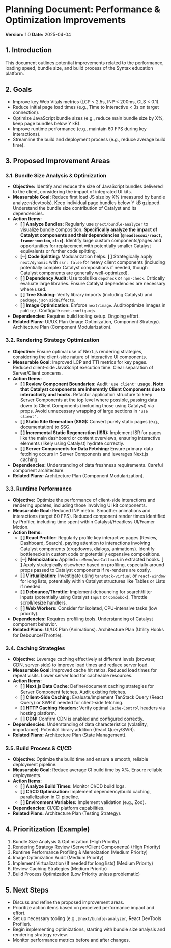 # Planning Document: Performance & Optimization Improvements

**Version:** 1.0
**Date:** 2025-04-04

## 1. Introduction

This document outlines potential improvements related to the performance, loading speed, bundle size, and build process of the Syntax education platform.

## 2. Goals

*   Improve key Web Vitals metrics (LCP < 2.5s, INP < 200ms, CLS < 0.1).
*   Reduce initial page load times (e.g., Time to Interactive < 3s on target connection).
*   Optimize JavaScript bundle sizes (e.g., reduce main bundle size by X%, keep page bundles below Y kB).
*   Improve runtime performance (e.g., maintain 60 FPS during key interactions).
*   Streamline the build and deployment process (e.g., reduce average build time).

## 3. Proposed Improvement Areas

### 3.1. Bundle Size Analysis & Optimization

*   **Objective:** Identify and reduce the size of JavaScript bundles delivered to the client, considering the impact of integrated UI kits.
*   **Measurable Goal:** Reduce first load JS size by X% (measured by bundle analyzer/devtools). Keep individual page bundles below Y kB gzipped. Understand the bundle size contribution of Catalyst and its dependencies.
*   **Action Items:**
    *   **[ ] Analyze Bundles:** Regularly use `@next/bundle-analyzer` to visualize bundle composition. **Specifically analyze the impact of Catalyst components and their dependencies (`@headlessui/react`, `framer-motion`, `clsx`)**. Identify large custom components/pages and opportunities for replacement with potentially smaller Catalyst equivalents or further code splitting.
    *   **[~] Code Splitting:** Modularization helps. **[ ]** Strategically apply `next/dynamic` with `ssr: false` for heavy client components (including potentially complex Catalyst compositions if needed, though Catalyst components are generally well-optimized).
    *   **[ ] Dependency Audit:** Use tools like `depcheck` or `npm-check`. Critically evaluate large libraries. Ensure Catalyst dependencies are necessary where used.
    *   **[ ] Tree Shaking:** Verify library imports (including Catalyst) and `package.json` `sideEffects`.
    *   **[ ] Image Optimization:** Enforce `next/image`. Audit/optimize images in `public/`. Configure `next.config.mjs`.
*   **Dependencies:** Requires build tooling setup. Ongoing effort.
*   **Related Plans:** UI/UX Plan (Image Optimization, Component Strategy). Architecture Plan (Component Modularization).

### 3.2. Rendering Strategy Optimization

*   **Objective:** Ensure optimal use of Next.js rendering strategies, considering the client-side nature of interactive UI components.
*   **Measurable Goal:** Improved LCP and TTI metrics for key pages. Reduced client-side JavaScript execution time. Clear separation of Server/Client concerns.
*   **Action Items:**
    *   **[ ] Review Component Boundaries:** Audit `'use client'` usage. **Note that Catalyst components are inherently Client Components due to interactivity and hooks.** Refactor application structure to keep Server Components at the top level where possible, passing data down to Client Components (including those using Catalyst) via props. Avoid unnecessary wrapping of large sections in `'use client'`.
    *   **[ ] Static Site Generation (SSG):** Convert purely static pages (e.g., documentation) to SSG.
    *   **[ ] Incremental Static Regeneration (ISR):** Implement ISR for pages like the main dashboard or content overviews, ensuring interactive elements (likely using Catalyst) hydrate correctly.
    *   **[ ] Server Components for Data Fetching:** Ensure primary data fetching occurs in Server Components and leverages Next.js caching.
*   **Dependencies:** Understanding of data freshness requirements. Careful component architecture.
*   **Related Plans:** Architecture Plan (Component Modularization).

### 3.3. Runtime Performance

*   **Objective:** Optimize the performance of client-side interactions and rendering updates, including those involving UI kit components.
*   **Measurable Goal:** Reduced INP metric. Smoother animations and interactions (target 60 FPS). Reduced component render times identified by Profiler, including time spent within Catalyst/Headless UI/Framer Motion.
*   **Action Items:**
    *   **[ ] React Profiler:** Regularly profile key interactive pages (Review, Dashboard, Search), paying attention to interactions involving Catalyst components (dropdowns, dialogs, animations). Identify bottlenecks in custom code or potentially expensive compositions.
    *   **[~] Memoization:** Applied `useMemo`/`useCallback` in extracted hooks. **[ ]** Apply strategically elsewhere based on profiling, especially around props passed to Catalyst components if re-renders are costly.
    *   **[ ] Virtualization:** Investigate using `tanstack-virtual` or `react-window` for long lists, potentially within Catalyst structures like Tables or Lists if needed.
    *   **[ ] Debounce/Throttle:** Implement debouncing for search/filter inputs (potentially using Catalyst `Input` or `Combobox`). Throttle scroll/resize handlers.
    *   **[ ] Web Workers:** Consider for isolated, CPU-intensive tasks (low priority).
*   **Dependencies:** Requires profiling tools. Understanding of Catalyst component behavior.
*   **Related Plans:** UI/UX Plan (Animations). Architecture Plan (Utility Hooks for Debounce/Throttle).

### 3.4. Caching Strategies

*   **Objective:** Leverage caching effectively at different levels (browser, CDN, server-side) to improve load times and reduce server load.
*   **Measurable Goal:** Improved cache hit ratios. Reduced load times for repeat visits. Lower server load for cacheable resources.
*   **Action Items:**
    *   **[ ] Next.js Data Cache:** Define/document caching strategies for Server Component fetches. Audit existing fetches.
    *   **[ ] Client-Side Caching:** Evaluate/implement TanStack Query (React Query) or SWR if needed for client-side fetching.
    *   **[ ] HTTP Caching Headers:** Verify optimal `Cache-Control` headers via hosting platform.
    *   **[ ] CDN:** Confirm CDN is enabled and configured correctly.
*   **Dependencies:** Understanding of data characteristics (volatility, importance). Potential library addition (React Query/SWR).
*   **Related Plans:** Architecture Plan (State Management).

### 3.5. Build Process & CI/CD

*   **Objective:** Optimize the build time and ensure a smooth, reliable deployment pipeline.
*   **Measurable Goal:** Reduce average CI build time by X%. Ensure reliable deployments.
*   **Action Items:**
    *   **[ ] Analyze Build Times:** Monitor CI/CD build logs.
    *   **[ ] CI/CD Optimization:** Implement dependency/build caching, parallelization in CI pipeline.
    *   **[ ] Environment Variables:** Implement validation (e.g., Zod).
*   **Dependencies:** CI/CD platform capabilities.
*   **Related Plans:** Architecture Plan (Testing Strategy).

## 4. Prioritization (Example)

1.  Bundle Size Analysis & Optimization (High Priority)
2.  Rendering Strategy Review (Server/Client Components) (High Priority)
3.  Runtime Performance Profiling & Memoization (Medium Priority)
4.  Image Optimization Audit (Medium Priority)
5.  Implement Virtualization (If needed for long lists) (Medium Priority)
6.  Review Caching Strategies (Medium Priority)
7.  Build Process Optimization (Low Priority unless problematic)

## 5. Next Steps

*   Discuss and refine the proposed improvement areas.
*   Prioritize action items based on perceived performance impact and effort.
*   Set up necessary tooling (e.g., `@next/bundle-analyzer`, React DevTools Profiler).
*   Begin implementing optimizations, starting with bundle size analysis and rendering strategy review.
*   Monitor performance metrics before and after changes.
